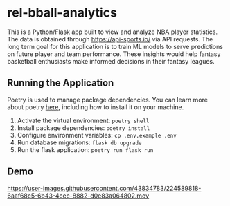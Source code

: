 # rel-bball-analytics
This is a Python/Flask app built to view and analyze NBA player statistics. The data is obtained through https://api-sports.io/ via API requests. 
The long term goal for this application is to train ML models to serve predictions on future player and team performance. 
These insights would help fantasy basketball enthusiasts make informed decisions in their fantasy leagues.

## Running the Application
Poetry is used to manage package dependencies. You can learn more about poetry [here](https://python-poetry.org/docs/), including how to install it on your machine.
1. Activate the virtual environment: `poetry shell` 
2. Install package dependencies: `poetry install`
3. Configure environment variables: `cp .env.example .env`
4. Run database migrations: `flask db upgrade`
5. Run the flask application: `poetry run flask run`

## Demo
https://user-images.githubusercontent.com/43834783/224589818-6aaf68c5-6b43-4cec-8882-d0e83a064802.mov

